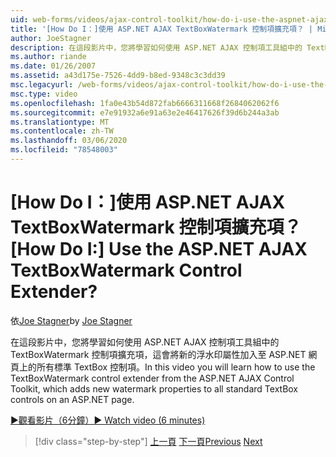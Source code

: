 ```yaml
---
uid: web-forms/videos/ajax-control-toolkit/how-do-i-use-the-aspnet-ajax-textboxwatermark-control-extender
title: '[How Do I：]使用 ASP.NET AJAX TextBoxWatermark 控制項擴充項？ | Microsoft Docs'
author: JoeStagner
description: 在這段影片中，您將學習如何使用 ASP.NET AJAX 控制項工具組中的 TextBoxWatermark 控制項擴充項，將新的浮水印屬性新增至 。
ms.author: riande
ms.date: 01/26/2007
ms.assetid: a43d175e-7526-4dd9-b8ed-9348c3c3dd39
msc.legacyurl: /web-forms/videos/ajax-control-toolkit/how-do-i-use-the-aspnet-ajax-textboxwatermark-control-extender
msc.type: video
ms.openlocfilehash: 1fa0e43b54d872fab6666311668f2684062062f6
ms.sourcegitcommit: e7e91932a6e91a63e2e46417626f39d6b244a3ab
ms.translationtype: MT
ms.contentlocale: zh-TW
ms.lasthandoff: 03/06/2020
ms.locfileid: "78548003"
---
```

# <a name="how-do-i-use-the-aspnet-ajax-textboxwatermark-control-extender"></a><span data-ttu-id="0ba02-104">[How Do I：]使用 ASP.NET AJAX TextBoxWatermark 控制項擴充項？</span><span class="sxs-lookup"><span data-stu-id="0ba02-104">[How Do I:] Use the ASP.NET AJAX TextBoxWatermark Control Extender?</span></span>

<span data-ttu-id="0ba02-105">依[Joe Stagner](https://github.com/JoeStagner)</span><span class="sxs-lookup"><span data-stu-id="0ba02-105">by [Joe Stagner](https://github.com/JoeStagner)</span></span>

<span data-ttu-id="0ba02-106">在這段影片中，您將學習如何使用 ASP.NET AJAX 控制項工具組中的 TextBoxWatermark 控制項擴充項，這會將新的浮水印屬性加入至 ASP.NET 網頁上的所有標準 TextBox 控制項。</span><span class="sxs-lookup"><span data-stu-id="0ba02-106">In this video you will learn how to use the TextBoxWatermark control extender from the ASP.NET AJAX Control Toolkit, which adds new watermark properties to all standard TextBox controls on an ASP.NET page.</span></span>

[<span data-ttu-id="0ba02-107">&#9654;觀看影片（6分鐘）</span><span class="sxs-lookup"><span data-stu-id="0ba02-107">&#9654; Watch video (6 minutes)</span></span>](https://channel9.msdn.com/Blogs/ASP-NET-Site-Videos/how-do-i-use-the-aspnet-ajax-textboxwatermark-control-extender)

> [!div class="step-by-step"]
> <span data-ttu-id="0ba02-108">[上一頁](how-do-i-use-the-aspnet-ajax-cascadingdropdown-control-extender.md)
> [下一頁](how-do-i-use-the-aspnet-ajax-popup-control-extender.md)</span><span class="sxs-lookup"><span data-stu-id="0ba02-108">[Previous](how-do-i-use-the-aspnet-ajax-cascadingdropdown-control-extender.md)
[Next](how-do-i-use-the-aspnet-ajax-popup-control-extender.md)</span></span>
